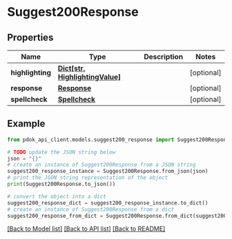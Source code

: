 # Suggest200Response


## Properties

Name | Type | Description | Notes
------------ | ------------- | ------------- | -------------
**highlighting** | [**Dict[str, HighlightingValue]**](HighlightingValue.md) |  | [optional] 
**response** | [**Response**](Response.md) |  | [optional] 
**spellcheck** | [**Spellcheck**](Spellcheck.md) |  | [optional] 

## Example

```python
from pdok_api_client.models.suggest200_response import Suggest200Response

# TODO update the JSON string below
json = "{}"
# create an instance of Suggest200Response from a JSON string
suggest200_response_instance = Suggest200Response.from_json(json)
# print the JSON string representation of the object
print(Suggest200Response.to_json())

# convert the object into a dict
suggest200_response_dict = suggest200_response_instance.to_dict()
# create an instance of Suggest200Response from a dict
suggest200_response_from_dict = Suggest200Response.from_dict(suggest200_response_dict)
```
[[Back to Model list]](../README.md#documentation-for-models) [[Back to API list]](../README.md#documentation-for-api-endpoints) [[Back to README]](../README.md)


